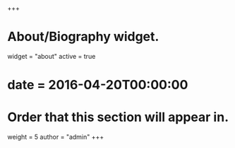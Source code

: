 +++
# About/Biography widget.
widget = "about"
active = true
# date = 2016-04-20T00:00:00

# Order that this section will appear in.
weight = 5
author = "admin"
+++
